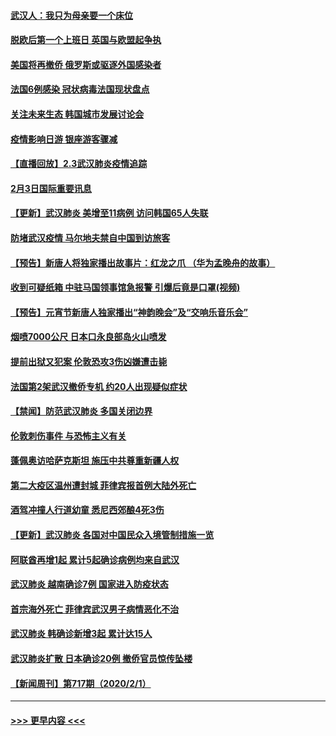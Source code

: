 #### [武汉人：我只为母亲要一个床位](../pages/prog202/a102768250.md?t=02040344) 
#### [脱欧后第一个上班日 英国与欧盟起争执](../pages/prog202/a102768252.md?t=02040344) 
#### [美国将再撤侨 俄罗斯或驱逐外国感染者](../pages/prog202/a102768247.md?t=02040344) 
#### [法国6例感染 冠状病毒法国现状盘点](../pages/prog202/a102768157.md?t=02040344) 
#### [关注未来生态 韩国城市发展讨论会](../pages/prog202/a102768153.md?t=02040344) 
#### [疫情影响日游 银座游客骤减](../pages/prog202/a102768160.md?t=02040344) 
#### [【直播回放】2.3武汉肺炎疫情追踪](../pages/prog202/a102768128.md?t=02040344) 
#### [2月3日国际重要讯息](../pages/prog202/a102767896.md?t=02040344) 
#### [【更新】武汉肺炎 美增至11病例 访问韩国65人失联](../pages/prog202/a102758911.md?t=02040344) 
#### [防堵武汉疫情 马尔地夫禁自中国到访旅客](../pages/prog202/a102767847.md?t=02040344) 
#### [【预告】新唐人将独家播出故事片：红龙之爪 （华为孟晚舟的故事）](../pages/prog202/a102767728.md?t=02040344) 
#### [收到可疑纸箱 中驻马国领事馆急报警 引爆后竟是口罩(视频)](../pages/prog202/a102767695.md?t=02040344) 
#### [【预告】元宵节新唐人独家播出“神韵晚会”及“交响乐音乐会”](../pages/prog202/a102767674.md?t=02040344) 
#### [烟喷7000公尺 日本口永良部岛火山喷发](../pages/prog202/a102767687.md?t=02040344) 
#### [提前出狱又犯案 伦敦恐攻3伤凶嫌遭击毙](../pages/prog202/a102767635.md?t=02040344) 
#### [法国第2架武汉撤侨专机 约20人出现疑似症状](../pages/prog202/a102767617.md?t=02040344) 
#### [【禁闻】防范武汉肺炎  多国关闭边界](../pages/prog202/a102767542.md?t=02040344) 
#### [伦敦刺伤事件 与恐怖主义有关](../pages/prog202/a102767509.md?t=02040344) 
#### [蓬佩奥访哈萨克斯坦 施压中共尊重新疆人权](../pages/prog202/a102767395.md?t=02040344) 
#### [第二大疫区温州遭封城 菲律宾报首例大陆外死亡](../pages/prog202/a102767388.md?t=02040344) 
#### [酒驾冲撞人行道幼童 悉尼西郊酿4死3伤](../pages/prog202/a102767238.md?t=02040344) 
#### [【更新】武汉肺炎 各国对中国民众入境管制措施一览](../pages/prog202/a102767170.md?t=02040344) 
#### [阿联酋再增1起 累计5起确诊病例均来自武汉](../pages/prog202/a102767207.md?t=02040344) 
#### [武汉肺炎 越南确诊7例 国家进入防疫状态](../pages/prog202/a102767186.md?t=02040344) 
#### [首宗海外死亡 菲律宾武汉男子病情恶化不治](../pages/prog202/a102767150.md?t=02040344) 
#### [武汉肺炎 韩确诊新增3起 累计达15人](../pages/prog202/a102767132.md?t=02040344) 
#### [武汉肺炎扩散 日本确诊20例 撤侨官员惊传坠楼](../pages/prog202/a102767109.md?t=02040344) 
#### [【新闻周刊】第717期（2020/2/1）](../pages/prog202/a102767114.md?t=02040344) 

----
#### [ >>> 更早内容 <<< ](../indexes/prog202-earlier.md)
